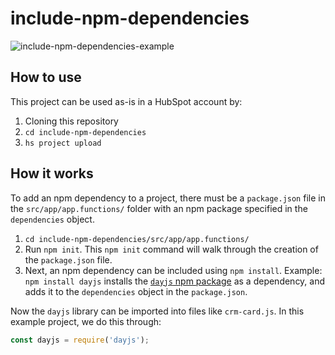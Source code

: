 # include-npm-dependencies

![include-npm-dependencies-example](https://user-images.githubusercontent.com/5553591/184923750-a72c8e3d-4b42-4848-a355-7d528a4c466b.png)

## How to use

This project can be used as-is in a HubSpot account by:
1. Cloning this repository
2. `cd include-npm-dependencies`
3. `hs project upload`

## How it works

To add an npm dependency to a project, there must be a `package.json` file in the `src/app/app.functions/` folder with an npm package specified in the `dependencies` object.
1. `cd include-npm-dependencies/src/app/app.functions/`
2. Run `npm init`. This `npm init` command will walk through the creation of the `package.json` file.
3. Next, an npm dependency can be included using `npm install`. Example: `npm install dayjs` installs the [`dayjs` npm package](https://www.npmjs.com/package/dayjs) as a dependency, and adds it to the `dependencies` object in the `package.json`.

Now the `dayjs` library can be imported into files like `crm-card.js`. In this example project, we do this through:

```js
const dayjs = require('dayjs');
```
